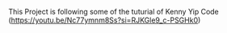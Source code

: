 This Project is following some of the tuturial of Kenny Yip Code (https://youtu.be/Nc77ymnm8Ss?si=RJKGle9_c-PSGHk0)
